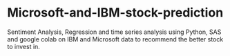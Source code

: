 # Microsoft-and-IBM-stock-prediction
Sentiment Analysis, Regression and time series analysis using Python, SAS and google colab on IBM and Microsoft data to recommend the better stock to invest in.
